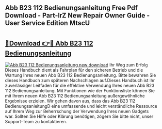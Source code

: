 ## Abb B23 112 Bedienungsanleitung Free Pdf Download - Part-lrZ New Repair Owner Guide - User Service Edition MtscU

# <h2><a href="http://df35ruh.blite.top/?on=Abb+B23+112+Bedienungsanleitung">🔗Download 👉🔴 Abb B23 112 Bedienungsanleitung</a></h2>

[![Abb B23 112 Bedienungsanleitung new download](https://i.imgur.com/lujVjoI.png)](http://df35ruh.blite.top/?on=Abb+B23+112+Bedienungsanleitung)
Ihr Weg zum Erfolg Dieses Handbuch dient als Fahrplan für den sicheren Betrieb und die Wartung Ihres neuen Abb B23 112 Bedienungsanleitung. Bitte bewahren Sie dieses Handbuch zum späteren Nachschlagen auf.Dieses Handbuch ist Ihr zuverlässiger Leitfaden für die effektive Verwendung Ihres neuen Abb B23 112 Bedienungsanleitung. Mit Funktionen wie der Funktionsliste können Sie mit Ihrem neuen Abb B23 112 Bedienungsanleitung außergewöhnliche Ergebnisse erzielen. Wir gehen davon aus, dass das Abb B23 112 BedienungsanleitungD eine umfassende und leicht verständliche Ressource auf Ihrem Weg zur Beherrschung der Verwendung Ihres neuen Gadgets war. Sollten Sie Hilfe oder Klärung benötigen, zögern Sie bitte nicht, unser Support-Team zu kontaktieren.
